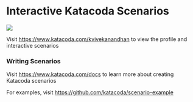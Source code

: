 # Interactive Katacoda Scenarios

[![](http://shields.katacoda.com/katacoda/kvivekanandhan/count.svg)](https://www.katacoda.com/kvivekanandhan "Get your profile on Katacoda.com")

Visit https://www.katacoda.com/kvivekanandhan to view the profile and interactive scenarios

### Writing Scenarios
Visit https://www.katacoda.com/docs to learn more about creating Katacoda scenarios

For examples, visit https://github.com/katacoda/scenario-example
